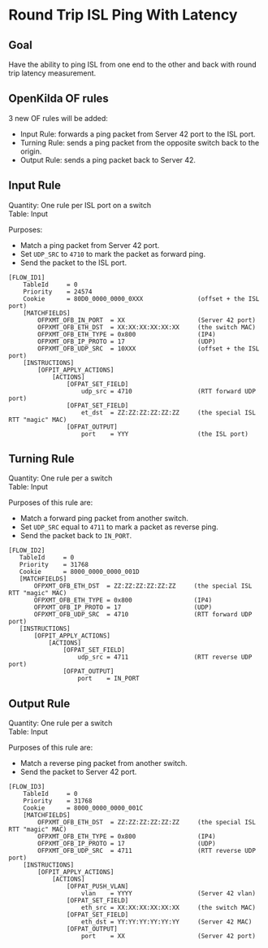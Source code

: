 # Round Trip ISL Ping With Latency 

## Goal

Have the ability to ping ISL from one end to the other and back with round trip latency measurement.  

## OpenKilda OF rules

3 new OF rules will be added:
* Input Rule: forwards a ping packet from Server 42 port to the ISL port.
* Turning Rule: sends a ping packet from the opposite switch back to the origin.
* Output Rule: sends a ping packet back to Server 42.

## Input Rule

Quantity: One rule per ISL port on a switch<br/>
Table: Input

Purposes:
* Match a ping packet from Server 42 port.
* Set `UDP_SRC` to `4710` to mark the packet as forward ping.
* Send the packet to the ISL port. 

```
[FLOW_ID1]
    TableId     = 0
    Priority    = 24574
    Cookie      = 80D0_0000_0000_0XXX               (offset + the ISL port)
    [MATCHFIELDS]
        OFPXMT_OFB_IN_PORT  = XX                    (Server 42 port)
        OFPXMT_OFB_ETH_DST  = XX:XX:XX:XX:XX:XX     (the switch MAC)
        OFPXMT_OFB_ETH_TYPE = 0x800                 (IP4)
        OFPXMT_OFB_IP_PROTO = 17                    (UDP)
        OFPXMT_OFB_UDP_SRC  = 10XXX                 (offset + the ISL port)
    [INSTRUCTIONS]
        [OFPIT_APPLY_ACTIONS]
            [ACTIONS]
                [OFPAT_SET_FIELD]
                    udp_src = 4710                  (RTT forward UDP port)
                [OFPAT_SET_FIELD]
                    et_dst  = ZZ:ZZ:ZZ:ZZ:ZZ:ZZ     (the special ISL RTT "magic" MAC)
                [OFPAT_OUTPUT]
                    port    = YYY                   (the ISL port)
```

## Turning Rule

Quantity: One rule per a switch<br/>
Table: Input

Purposes of this rule are:
* Match a forward ping packet from another switch.
* Set `UDP_SRC` equal to `4711` to mark a packet as reverse ping.
* Send the packet back to `IN_PORT`.

 ```
[FLOW_ID2]
    TableId     = 0
    Priority    = 31768
    Cookie      = 8000_0000_0000_001D
    [MATCHFIELDS]
        OFPXMT_OFB_ETH_DST  = ZZ:ZZ:ZZ:ZZ:ZZ:ZZ     (the special ISL RTT "magic" MAC)
        OFPXMT_OFB_ETH_TYPE = 0x800                 (IP4)
        OFPXMT_OFB_IP_PROTO = 17                    (UDP)
        OFPXMT_OFB_UDP_SRC  = 4710                  (RTT forward UDP port)
    [INSTRUCTIONS]
        [OFPIT_APPLY_ACTIONS]
            [ACTIONS]
                [OFPAT_SET_FIELD]
                    udp_src = 4711                  (RTT reverse UDP port)
                [OFPAT_OUTPUT]					
                    port    = IN_PORT
 ```
 
## Output Rule
Quantity: One rule per a switch<br/>
Table: Input

Purposes of this rule are:
* Match a reverse ping packet from another switch.
* Send the packet to Server 42 port.

```
[FLOW_ID3]
    TableId     = 0
    Priority    = 31768
    Cookie      = 8000_0000_0000_001C
    [MATCHFIELDS]
        OFPXMT_OFB_ETH_DST  = ZZ:ZZ:ZZ:ZZ:ZZ:ZZ     (the special ISL RTT "magic" MAC)
        OFPXMT_OFB_ETH_TYPE = 0x800                 (IP4)
        OFPXMT_OFB_IP_PROTO = 17                    (UDP)
        OFPXMT_OFB_UDP_SRC  = 4711                  (RTT reverse UDP port)
    [INSTRUCTIONS]
        [OFPIT_APPLY_ACTIONS]
            [ACTIONS]
                [OFPAT_PUSH_VLAN]
                    vlan    = YYYY                  (Server 42 vlan)
                [OFPAT_SET_FIELD]
                    eth_src = XX:XX:XX:XX:XX:XX     (the switch MAC)
                [OFPAT_SET_FIELD]
                    eth_dst = YY:YY:YY:YY:YY:YY     (Server 42 MAC)
                [OFPAT_OUTPUT]
                    port    = XX                    (Server 42 port)
```
